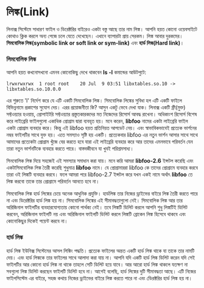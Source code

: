 # লিঙ্ক(Link) #

লিনাক্স সিস্টেমে সাধারণ ফাইল ও ডিরেক্টরির বাইরেও একটা বস্তু আছে তার নাম লিঙ্ক। আপনি হয়ত কোনো ওয়েবসাইটে কোথাও ক্লিক করলে অন্য পেজে চলে যেতে দেখেছেন। এখানে ব্যাপারটা প্রায় সেরকম। লিঙ্ক আবার দুরকমের। **সিমবোলিক লিঙ্ক(symbolic link or soft link or sym-link)** এবং **হার্ড লিঙ্ক(Hard link)**।

### সিমবোলিক লিঙ্ক ###

আপনি হয়ত কখনোসখনো এমনব কোনোকিছু দেখে থাকবেন **ls -l** কমান্ডের আউটপুটে:

```
lrwxrwxrwx  1 root root    20 Jul  9 03:51 libxtables.so.10 -> libxtables.so.10.0.0
```
এর শুরুতে 'l' নির্দেশ করে যে এটি একটি সিমবোলিক লিঙ্ক। সিমবোলিক লিঙ্কের সুবিধা হল এটি একটি ফাইলে বিভিন্ননামে প্রকাশের সুযোগ দেয়। এরর প্রয়োজনীতা কি? আসুন একটু ভেবে দেখা যাক। লিনাক্স একটি ফ্রী(মুক্ত) সফ্টওয়্যার হওয়ায়, প্রোপাইটরি সফ্টওয়্যার প্রস্তুতকারকদের মত নিজেদের রিসোর্স আবদ্ধ রাখেনা। অধিকাংশ রিসোর্স বিশেষ করে লাইব্রেরি ফাইলগুলো একাধিক প্রোগ্রাম দ্বারা ব্যবহৃত হয়। মনে করেন, **libfoo** নামের একটা লাইব্রেরি ফাইল একটা প্রোগ্রাম ব্যবহার করে। কিন্তু এই libfoo হয়ত প্রতিনিয়ত আপডেট নেয়। এবং স্বাভাবিকভাবেই প্রত্যেক ভার্শনের নম্বর ফাইলটির সাথে যুক্ত হয়। এতে সমস্যাও সৃষ্টি হয় একটি। প্রত্যেকবার libfoo এর নতুন ভার্শন আসার সাথে সাথে আমাদের প্রত্যেকটা প্রোগ্রাম খুঁজে বের করতে হবে যারা এই লাইব্রেরি ব্যবহার করে আর তাদের এমনভাবে পরিবর্তন যেন তারা নতুন ভার্শনটিকে ব্যবহার করতে পারে। বাস্তবজীবনে যা খুবই পরিশ্রমসাধ্য।

সিনবোলিক লিঙ্ক দিয়ে সহজেই এই সমস্যার সমাধান করা যায়। মনে করি আমরা **libfoo-2.6** ইন্সটল করেছি এবং একটাসিমবোলিক লিঙ্ক তৈরী করেছি শুধুমাত্র **libfoo** নামে। যে প্র‌োগ্রামাররা libfoo কে তাদের প্রোগ্রামে ব্যবহার করবে তারা ওই লিঙ্কটি ব্যবহার করবে। ফলে আমরা পরে libfoo-2.7 ইন্সটল করে যখন একই নামে অর্থাৎ **libfoo** তে লিঙ্ক করবো তাকে তার প্রোগ্রামে পরিবর্তন আনতে হবে না।

সিমবোলিক লিঙ্ক হার্ড লিঙ্কের চেয়ে অনেক আধুনিক প্রযুক্তি। হার্ডলিঙ্ক তার নিজের ড্রাইভের বাইরে লিঙ্ক তৈরী করতে পারে না এবং ডিরেক্টরির হার্ড লিঙ্ক হয় না। সিমবোলিক লিঙ্কের এই সীমাবদ্ধতাগুলো নেই। সিমবোলিক লিঙ্ক আর তার অরিজিনাল ফাইলটির ব্যবহারযোগ্যতায় কোনো পার্থক্য নেই। তবে লিঙ্কটি ডিলিট করলে আপনি শুধু লিঙ্কটিই ডিলিট করবেন, অরিজিনাল ফাইলটি নয় এবং অরিজিনাল ফাইলটি ডিলিট করলে লিঙ্কটি ব্রোকেন লিঙ্ক হিসেবে থাকবে এবং কোনোকিছুর দিকেই পয়েন্ট করবে না।

### হার্ড লিঙ্ক ###

হার্ড লিঙ্ক ইউনিক্স সিস্টেমের আসল লিঙ্কিং পদ্ধতি। প্রত্যেক ফাইলের অন্তত একটি হার্ড লিঙ্ক থাকে যা তাকে তার নামটি দেয়। এবং হার্ড লিঙ্ককে তার ফাইলের সাথে আলাদা করা যায় না। আপনি যদি একটি হার্ড লিঙ্ক ডিলিট করেন যদি সেই ফাইলটির আর কোনো হার্ড লিঙ্ক না থাকে তাহলে সেটি ডিলিট হয়ে যাবে। আর আরো হার্ড লিঙ্ক থাকলে যতক্ষণ না সবগুলো লিঙ্ক ডিলিট করছেন ফাইলটি ডিলিট হবে না। আগেই বলেছি, হার্ড লিঙ্কের দুটি সীমাবদ্ধতা আছে। এটি নিজের ফাইলসিস্টেম এর বাইরে, সহজ কথায় নিজের ড্রাইভের বাইরে লিঙ্ক করতে পারে না এবং ডিেরক্টরির হার্ড লিঙ্ক হয় না।